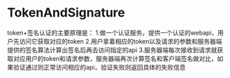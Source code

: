 # TokenAndSignature
token+签名认证的主要原理是：
1.做一个认证服务，提供一个认证的webapi，用户先访问它获取对应的token
2.用户拿着相应的token以及请求的参数和服务器端提供的签名算法计算出签名后再去访问指定的api
3.服务器端每次接收到请求就获取对应用户的token和请求参数，服务器端再次计算签名和客户端签名做对比，如果验证通过则正常访问相应的api，验证失败则返回具体的失败信息


